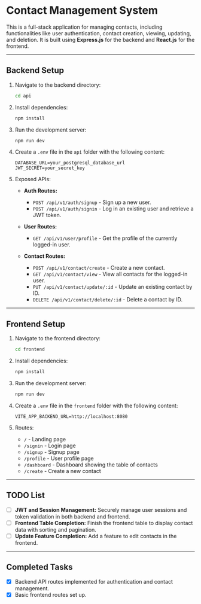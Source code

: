 # Contact Management System

This is a full-stack application for managing contacts, including functionalities like user authentication, contact creation, viewing, updating, and deletion. It is built using **Express.js** for the backend and **React.js** for the frontend.

---

## Backend Setup

1. Navigate to the backend directory:
   ```bash
   cd api
   ```

2. Install dependencies:
   ```bash
   npm install
   ```

3. Run the development server:
   ```bash
   npm run dev
   ```

4. Create a `.env` file in the `api` folder with the following content:
   ```
   DATABASE_URL=your_postgresql_database_url
   JWT_SECRET=your_secret_key
   ```

5. Exposed APIs:
   - **Auth Routes:**
     - `POST /api/v1/auth/signup` - Sign up a new user.
     - `POST /api/v1/auth/signin` - Log in an existing user and retrieve a JWT token.

   - **User Routes:**
     - `GET /api/v1/user/profile` - Get the profile of the currently logged-in user.

   - **Contact Routes:**
     - `POST /api/v1/contact/create` - Create a new contact.
     - `GET /api/v1/contact/view` - View all contacts for the logged-in user.
     - `PUT /api/v1/contact/update/:id` - Update an existing contact by ID.
     - `DELETE /api/v1/contact/delete/:id` - Delete a contact by ID.

---

## Frontend Setup

1. Navigate to the frontend directory:
   ```bash
   cd frontend
   ```

2. Install dependencies:
   ```bash
   npm install
   ```

3. Run the development server:
   ```bash
   npm run dev
   ```

4. Create a `.env` file in the `frontend` folder with the following content:
   ```
   VITE_APP_BACKEND_URL=http://localhost:8080
   ```

5. Routes:
   - `/` - Landing page
   - `/signin` - Login page
   - `/signup` - Signup page
   - `/profile` - User profile page
   - `/dashboard` - Dashboard showing the table of contacts
   - `/create` - Create a new contact

---

## TODO List

- [ ] **JWT and Session Management:** Securely manage user sessions and token validation in both backend and frontend.
- [ ] **Frontend Table Completion:** Finish the frontend table to display contact data with sorting and pagination.
- [ ] **Update Feature Completion:** Add a feature to edit contacts in the frontend.

---

## Completed Tasks

- [x] Backend API routes implemented for authentication and contact management.
- [x] Basic frontend routes set up.
